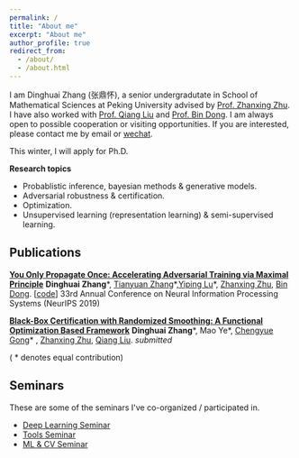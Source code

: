 ```yaml
---
permalink: /
title: "About me"
excerpt: "About me"
author_profile: true
redirect_from: 
  - /about/
  - /about.html
---
```


I am Dinghuai Zhang (张鼎怀), a senior undergradutate in School of Mathematical Sciences at Peking University advised by [Prof. Zhanxing Zhu](https://sites.google.com/view/zhanxingzhu/). I have also worked with [Prof. Qiang Liu](https://www.cs.utexas.edu/~lqiang/index.html) and [Prof. Bin Dong](http://bicmr.pku.edu.cn/~dongbin). I am always open to possible cooperation or visiting opportunities. If you are interested, please contact me by email or [wechat](https://zdhNarsil.github.io/images/wechatqrcode.jpeg).

This winter, I will apply for Ph.D. 

**Research topics**
* Probablistic inference, bayesian methods & generative models.
* Adversarial robustness & certification.
* Optimization.
* Unsupervised learning (representation learning) & semi-supervised learning.

<!--
# News
----
**[September, 2019]** [YOPO](https://arxiv.org/abs/1905.00877) was accepted by **NeurIPS19**. 

**[July, 2019]**  One paper accepted by **ICCV19**. 
-->

## Publications

**[You Only Propagate Once: Accelerating Adversarial Training via Maximal Principle](https://arxiv.org/abs/1905.00877)** 
**Dinghuai Zhang**\*, [Tianyuan Zhang](http://tianyuanzhang.com/)\*,[Yiping Lu](https://web.stanford.edu/~yplu/)\*, [Zhanxing Zhu](https://sites.google.com/view/zhanxingzhu/home), [Bin Dong](http://bicmr.pku.edu.cn/~dongbin). [[code](https://github.com/a1600012888/YOPO-You-Only-Propagate-Once)] 33rd Annual Conference on Neural Information Processing Systems (NeurIPS 2019)

**[Black-Box Certification with Randomized Smoothing: A Functional Optimization Based Framework](https://arxiv.org/abs/2002.09169)** **Dinghuai Zhang**\*, Mao Ye\*, [Chengyue Gong](https://sites.google.com/view/chengyue-gong)\* , [Zhanxing Zhu](https://sites.google.com/view/zhanxingzhu/home), [Qiang Liu](https://www.cs.utexas.edu/~lqiang/index.html). *submitted*

( * denotes equal contribution)

## Seminars
These are some of the seminars I've co-organized / participated in.

- [Deep Learning Seminar](http://tianyuanzhang.com/teaching/)
- [Tools Seminar](https://github.com/pppppass/ToolsSeminar)
- [ML & CV Seminar](http://ml.2prime.cn/)
